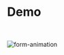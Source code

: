 
# Demo

<br>

![form-animation](https://user-images.githubusercontent.com/64739763/110255838-12abc100-7f96-11eb-88e6-ef529498dca3.gif)
